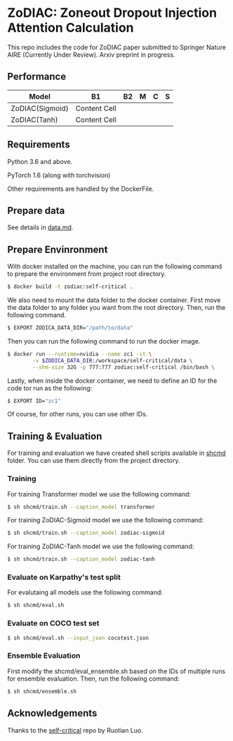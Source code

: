 # ZoDIAC: Zoneout Dropout Injection Attention Calculation

This repo includes the code for ZoDIAC paper submitted to Springer Nature AIRE (Currently Under Review). Arxiv preprint in progress.

## Performance

| Model  | B1 | B2 | M | C | S
| ------------- | ------------- | ------------- | ------------- | ------------- | ------------- |
| ZoDIAC(Sigmoid)  | Content Cell  | | | | |
| ZoDIAC(Tanh)  | Content Cell  | | | | |

## Requirements

Python 3.6 and above.

PyTorch 1.6 (along with torchvision)

Other requirements are handled by the DockerFile.

## Prepare data

See details in [data.md](data/README.md). 

## Prepare Envinronment

With docker installed on the machine, you can run the following command to prepare the environment from project root directory.

```bash
$ docker build -t zodiac:self-critical .
```
We also need to mount the data folder to the docker container. First move the data folder to any folder you want from the root directory. Then, run the following command.

```bash
$ EXPORT ZODICA_DATA_DIR="/path/to/data"
```

Then you can run the following command to run the docker image.

```bash
$ docker run --runtime=nvidia --name zc1 -it \
        -v $ZODICA_DATA_DIR:/workspace/self-critical/data \
        --shm-size 32G -p 777:777 zodiac:self-critical /bin/bash \
```

Lastly, when inside the docker container, we need to define an ID for the code tor run as the following:

```bash
$ EXPORT ID="zc1"
```

Of course, for other runs, you can use other IDs.

## Training & Evaluation

For training and evaluation we have created shell scripts available in [shcmd](\shcmd) folder. You can use them directly from the project directory.

### Training

For training Transformer model we use the following command:

```bash
$ sh shcmd/train.sh --caption_model transformer
```

For training ZoDIAC-Sigmoid model we use the following command:

```bash 
$ sh shcmd/train.sh --caption_model zodiac-sigmoid
```

For training ZoDIAC-Tanh model we use the following command:

```bash
$ sh shcmd/train.sh --caption_model zodiac-tanh
```

### Evaluate on Karpathy's test split

For evalutaing all models use the following command:

```bash
$ sh shcmd/eval.sh
```

### Evaluate on COCO test set

```bash
$ sh shcmd/eval.sh --input_json cocotest.json
```

### Ensemble Evaluation

First modify the shcmd/eval_ensemble.sh based on the IDs of multiple runs for ensemble evaluation. Then, run the following command:

```bash
$ sh shcmd/ensemble.sh
```

## Acknowledgements

Thanks to the [self-critical](https://github.com/ruotianluo/self-critical.pytorch/) repo by Ruotian Luo.